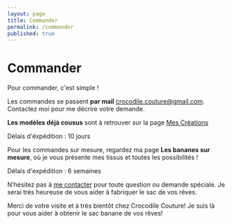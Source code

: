 ```yaml
---
layout: page
title: Commander
permalink: /commander
published: true
---
```


# Commander

Pour commander, c'est simple !

Les commandes se passent **par mail** [crocodile.couture@gmail.com](mailto:crocodile.couture@gmail.com).
Contactez moi pour me décrire votre demande.

**Les modèles déjà cousus** sont à retrouver sur la page [Mes Créations](https://crocodile-couture.fr/)

Délais d'éxpédition : 10 jours

Pour les commandes sur mesure, regardez ma page **Les bananes sur mesure**, où je vous présente mes tissus et toutes les possibilités ! 

Délais d'expédition : 6 semaines 

N’hésitez pas à [me contacter](mailto:crocodile.couture@gmail.com) pour toute question ou demande spéciale. Je serai très heureuse de vous aider à fabriquer le sac de vos rêves.

Merci de votre visite et à très bientôt chez Crocodile Couture! Je suis là pour vous aider à obtenir le sac banane de vos rêves!
